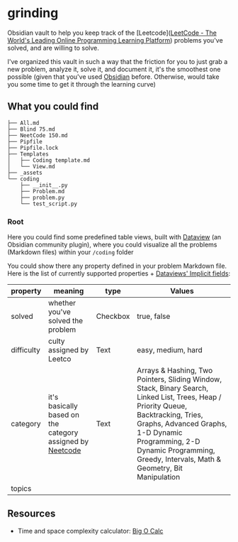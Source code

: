 # grinding

Obsidian vault to help you keep track of the [Leetcode]([LeetCode - The World's Leading Online Programming Learning Platform](https://leetcode.com/)) problems you've solved, and are willing to solve.

I've organized this vault in such a way that the friction for you to just grab a new problem, analyze it, solve it, and document it, it's the smoothest one possible (given that you've used [Obsidian]() before. Otherwise, would take you some time to get it through the learning curve)

## What you could find

```shel
├── All.md
├── Blind 75.md
├── NeetCode 150.md
├── Pipfile
├── Pipfile.lock
├── Templates
│   ├── Coding template.md
│   └── View.md
├── _assets
└── coding
	├── __init__.py
    ├── Problem.md
    ├── problem.py
    └── test_script.py
```

### Root

Here you could find some predefined table views, built with [Dataview](https://blacksmithgu.github.io/obsidian-dataview/api/intro/) (an Obsidian community plugin), where you could visualize all the problems (Markdown files) within your `/coding` folder

You could show there any property defined in your problem Markdown file. Here is the list of currently supported properties + [Dataviews' Implicit fields](https://blacksmithgu.github.io/obsidian-dataview/annotation/metadata-pages/#implicit-fields):

| property   | meaning                                                                                   | type     | Values                                                                                                                                                                                                                                                                |
| ---------- | ----------------------------------------------------------------------------------------- | -------- | --------------------------------------------------------------------------------------------------------------------------------------------------------------------------------------------------------------------------------------------------------------------- |
| solved     | whether you've solved the problem                                                         | Checkbox | true, false                                                                                                                                                                                                                                                           |
| difficulty | culty assigned by Leetco                                                                  | Text     | easy, medium, hard                                                                                                                                                                                                                                                    |
| category   | it's basically based on the category assigned by [Neetcode](https://neetcode.io/practice) | Text     | Arrays & Hashing, Two Pointers, Sliding Window, Stack, Binary Search, Linked List, Trees, Heap / Priority Queue, Backtracking, Tries, Graphs, Advanced Graphs, 1-D Dynamic Programming, 2-D Dynamic Programming, Greedy, Intervals, Math & Geometry, Bit Manipulation |
| topics     |                                                                                           |          |                                                                                                                                                                                                                                                                       |

## Resources

- Time and space complexity calculator: [Big O Calc](https://www.bigocalc.com/)